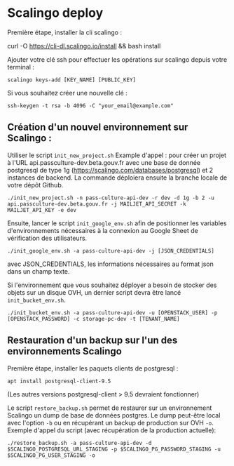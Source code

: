 # Scalingo deploy

Première étape, installer la cli scalingo :

curl -O https://cli-dl.scalingo.io/install && bash install


Ajouter votre clé ssh pour effectuer les opérations sur scalingo depuis votre terminal :

`scalingo keys-add [KEY_NAME] [PUBLIC_KEY]`

Si vous souhaitez créer une nouvelle clé :

`ssh-keygen -t rsa -b 4096 -C "your_email@example.com"`


## Création d'un nouvel environnement sur Scalingo :

Utiliser le script `init_new_project.sh`
Example d'appel : pour créer un projet à l'URL api.passculture-dev.beta.gouv.fr avec une base de donnée postgresql de type 1g 
(https://scalingo.com/databases/postgresql) et 2 instances de backend.
La commande déploiera ensuite la branche locale de votre dépôt Github.

`./init_new_project.sh -n pass-culture-api-dev -r dev -d 1g -b 2 -u api.passculture-dev.beta.gouv.fr -j MAILJET_API_SECRET -k MAILJET_API_KEY -e dev`


Ensuite, lancer le script `init_google_env.sh` afin de positionner les variables d'environnements nécessaires à la connexion
au Google Sheet de vérification des utilisateurs.

`./init_google_env.sh -a pass-culture-api-dev -j [JSON_CREDENTIALS]`

avec JSON_CREDENTIALS, les informations nécessaires au format json dans un champ texte.


Si l'environnement que vous souhaitez déployer a besoin de stocker des objets sur un disque OVH, un dernier script devra être lancé `init_bucket_env.sh`.

`./init_bucket_env.sh -a pass-culture-api-dev -u [OPENSTACK_USER] -p [OPENSTACK_PASSWORD] -c storage-pc-dev -t [TENANT_NAME]`



## Restauration d'un backup sur l'un des environnements Scalingo

Première étape, installer les paquets clients de postgresql :

`apt install postgresql-client-9.5`

(Les autres versions postgresql-client > 9.5 devraient fonctionner)

Le script `restore_backup.sh` permet de restaurer sur un environnement Scalingo un dump de base de données postgres.
Le dump peut-être local avec l'option `-b` ou en récupérant un backup de production sur OVH `-o`.
Exemple d'appel du script (avec récupération de la production actuelle):

`./restore_backup.sh -a pass-culture-api-dev -d $SCALINGO_POSTGRESQL_URL_STAGING -p $SCALINGO_PG_PASSWORD_STAGING -u $SCALINGO_PG_USER_STAGING -o`


